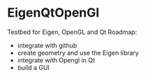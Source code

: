 # EigenQtOpenGl
Testbed for Eigen, OpenGL and Qt
Roadmap:
- integrate with github
- create geometry and use the Eigen library
- integrate with Opengl in Qt
- build a GUI
